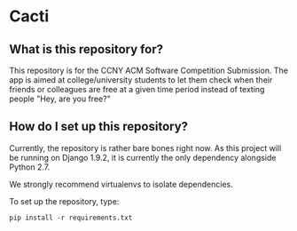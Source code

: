 # Cacti

## What is this repository for?

This repository is for the CCNY ACM Software Competition Submission. The app is aimed at college/university students to let them check when their friends or colleagues are free at a given time period instead of texting people "Hey, are you free?"

## How do I set up this repository?

Currently, the repository is rather bare bones right now. As this project will be running on Django 1.9.2, it is currently the only dependency alongside Python 2.7.

We strongly recommend virtualenvs to isolate dependencies.

To set up the repository, type:

```
pip install -r requirements.txt
```
